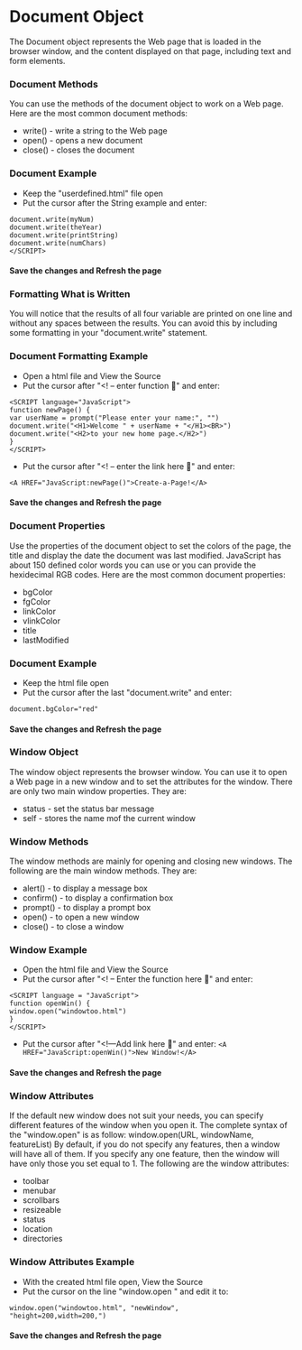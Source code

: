 # Document Object

The Document object represents the Web page that is loaded in the browser window, and the content displayed on that page, including text and form elements.

### Document Methods

You can use the methods of the document object to work on a Web page. Here are the most common document methods:
* write() - write a string to the Web page
* open() - opens a new document
* close() - closes the document

### Document Example

* Keep the "userdefined.html" file open
* Put the cursor after the String example and enter:

```
document.write(myNum)
document.write(theYear)
document.write(printString)
document.write(numChars)
</SCRIPT>
```
#### Save the changes and Refresh the page

### Formatting What is Written
You will notice that the results of all four variable are printed on one line and without any spaces between the results. You can avoid this by including some formatting in your "document.write" statement.

### Document Formatting Example
* Open a html file and View the Source
* Put the cursor after "<! – enter function 􀃆" and enter:
```
<SCRIPT language="JavaScript">
function newPage() {
var userName = prompt("Please enter your name:", "")
document.write("<H1>Welcome " + userName + "</H1><BR>")
document.write("<H2>to your new home page.</H2>")
}
</SCRIPT>
```

* Put the cursor after "<! – enter the link here 􀃆" and enter:
```
<A HREF="JavaScript:newPage()">Create-a-Page!</A>
```
#### Save the changes and Refresh the page

### Document Properties

Use the properties of the document object to set the colors of the page, the title and display the date the document was last modified. JavaScript has about 150 defined color words you can use or you can provide the hexidecimal RGB codes. Here are the most common document properties:
* bgColor
* fgColor
* linkColor
* vlinkColor
* title
* lastModified

### Document Example

* Keep the html file open
* Put the cursor after the last "document.write" and enter:
```
document.bgColor="red"
```
#### Save the changes and Refresh the page

### Window Object

The window object represents the browser window. You can use it to open a Web page in a new window and to set the attributes for the window. There are only two main window properties. They are:
* status - set the status bar message
* self - stores the name mof the current window

### Window Methods

The window methods are mainly for opening and closing new windows.
The following are the main window methods. They are:
* alert() - to display a message box
* confirm() - to display a confirmation box
* prompt() - to display a prompt box
* open() - to open a new window
* close() - to close a window


### Window Example
* Open the html  file and View the Source
* Put the cursor after "<! – Enter the function here 􀃆" and enter:
```
<SCRIPT language = "JavaScript">
function openWin() {
window.open("windowtoo.html")
}
</SCRIPT>
```
* Put the cursor after "<!—Add link here 􀃆" and enter:
```<A HREF="JavaScript:openWin()">New Window!</A>```
#### Save the changes and Refresh the page

### Window Attributes

If the default new window does not suit your needs, you can specify different features of the window when you open it. The complete syntax of the "window.open" is as follow:
window.open(URL, windowName, featureList)
By default, if you do not specify any features, then a window will have all of them. If you specify any one feature, then the window will have only those you set equal to 1. The following are the window attributes:
* toolbar
* menubar
* scrollbars
* resizeable
* status
* location
* directories
### Window Attributes Example
* With the created html file open, View the Source
* Put the cursor on the line "window.open " and edit it to:
```
window.open("windowtoo.html", "newWindow",
"height=200,width=200,")
```
#### Save the changes and Refresh the page
